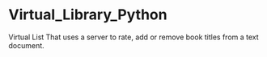 # Virtual_Library_Python
Virtual List That uses a server to rate, add or remove book titles from a text document.
